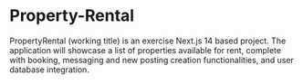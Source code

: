# Property-Rental

PropertyRental (working title) is an exercise Next.js 14 based project. The application will showcase a list of properties available for rent, complete with booking, messaging and new posting creation functionalities, and user database integration.
